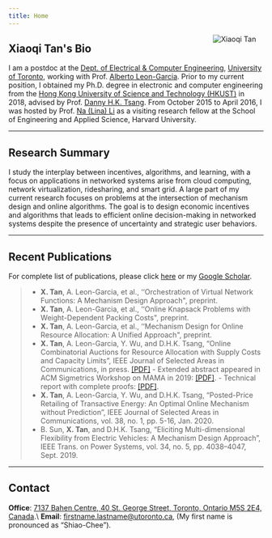 ```yaml
---
title: Home
---
```



[<img src="/img/xiaoqi.png" style="max-width:14%;min-width:100px;float:right" alt="Xiaoqi Tan" />](https://xiaoqitan.org)

## Xiaoqi Tan's Bio

I am a postdoc at the [Dept. of Electrical & Computer Engineering](https://www.ece.utoronto.ca), [University of Toronto](https://utoronto.ca), working with Prof. [Alberto Leon-Garcia](https://www.nal.utoronto.ca/). Prior to my current position, I obtained my Ph.D. degree in electronic and computer engineering from the [Hong Kong University of Science and Technology (HKUST)](https://www.ust.hk/) in 2018, advised by Prof. [Danny H.K. Tsang](https://eetsang.home.ece.ust.hk/).  From October 2015 to April 2016, I was hosted by Prof. [Na (Lina) Li](https://nali.seas.harvard.edu/) as a visiting research fellow at the School of Engineering and Applied Science, Harvard University. 

---
## Research Summary

I study the interplay between incentives, algorithms, and learning, with a focus on applications in  networked systems arise from cloud computing, network virtualization, ridesharing, and smart grid. A large part of my current research focuses on problems at the intersection of mechanism design and online algorithms. The goal is to design economic incentives and algorithms that leads to efficient online decision-making in networked systems despite the presence of uncertainty and strategic user behaviors. 

---
## Recent Publications

For complete list of publications, please click [here](/publications) or my [Google Scholar](https://scholar.google.com/citations?user=drR_WcAAAAAJ&hl=en/).

> - **X. Tan**, A. Leon-Garcia, et al., ‘‘Orchestration of Virtual Network Functions: A Mechanism Design Approach", preprint.
> - **X. Tan**, A. Leon-Garcia, et al., ‘‘Online Knapsack Problems with Weight-Dependent Packing Costs", preprint.
> - **X. Tan**, A. Leon-Garcia, et al., ‘‘Mechanism Design for Online Resource Allocation: A Unified Approach", preprint.
> - **X. Tan**, A. Leon-Garcia, Y. Wu, and D.H.K. Tsang, “Online Combinatorial Auctions for Resource Allocation with Supply Costs and Capacity Limits”, IEEE Journal of Selected Areas in Communications, in press. [[PDF]](/documents/OCA-JSAC-2020.pdf)
    - Extended abstract appeared in ACM Sigmetrics Workshop on MAMA in 2019: [[PDF]](https://www.sigmetrics.org/mama/abstracts/Tan.pdf).
    - Technical report with complete proofs: [[PDF]](/documents/jsac_sdp_report.pdf). 
> - **X. Tan**, A. Leon-Garcia, Y. Wu, and D.H.K. Tsang, “Posted-Price Retailing of Transactive Energy: An Optimal Online Mechanism without Prediction”, IEEE Journal of Selected Areas in Communications, vol. 38, no. 1, pp. 5-16, Jan. 2020.
> - B. Sun, **X. Tan**, and D.H.K. Tsang, “Eliciting Multi-dimensional Flexibility from Electric Vehicles: A Mechanism Design Approach”, IEEE Trans. on Power Systems, vol. 34, no. 5, pp. 4038–4047, Sept. 2019.

---
## Contact
 
**Office**: [7137 Bahen Centre, 40 St. George Street, Toronto, Ontario M5S 2E4, Canada](https://goo.gl/maps/vfCbo1zuws5Wspzu8).\\
**Email**: firstname.lastname@utoronto.ca, (My first name is pronounced as “Shiao-Chee”).

